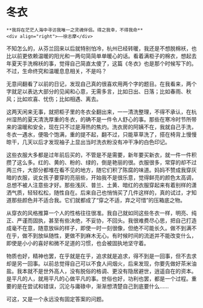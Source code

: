 # 冬衣

``` admonish note
**我将在茫茫人海中寻访我唯一之灵魂伴侣。得之我幸，不得我命**       
<div align="right">——徐志摩</div>
```

不知怎么的，从芬兰回来以后就特别怕冷，杭州已经转暖，我还是不想脱棉袄，也比以前更依赖温暖的阳光和一两句简简单单暖心的话。看着满柜子的棉衣，想起去年夏天手洗棉袄的事，觉得自己简直太傻了，这篇《冬衣》也是那个时候写下的。不过，生命终究和温暖息息相关，不是吗？

无意间翻看了以前的日记，发现自己真的很喜欢用两个字的题目。在我看来，两个字就足以表达大部分的见闻和心意，无需多言，比如日出、日落；比如春雨、秋风；比如欢喜、忧伤；比如相遇、离去。

这两天闲来无事，就把柜子里的冬衣全翻出来，一一清洗整理，不得不承认，在杭州湿热的夏天清洗厚重的冬衣，的确不是一件令人舒心的事。那些在寒冷时节所带来的温暖和安全，现在只不过是溽热的焦灼。洗衣房的阿姨不在，我就自己手洗，冬衣一遇水，便吸个饱满，重的提不起，翻不过，只能草草洗了，搭在椅背上慢慢晾干，几天以后才发现袖子上显出当时洗衣粉没有冲干净的白色印记。

这些衣服大多都是过年前后买的，不管是不是需要，新年要买新衣，就一件一件积攒了这么多。红的、黄的、粉的、绿的，倒是艳丽的很。衣服很多，常穿的却不过两三件，大部分都堆在看不见的地方，随它们积了陈腐的味道。妈妈不赞成我穿灰暗的衣服，说女孩子要穿的亮丽些，开始我不是很乐意，觉得鲜亮的颜色太高调，总想不被人注意些才好。那些浅灰、普兰、土黄、暗红的衣服穿起来有着别样的潇洒气质，轻轻松松，随性自在。后来自己也悄悄买了几件这样的，真的试过，才知道那些颜色并不适合我。它们就都成了“穿之不适，弃之可惜”的压箱底之物。

从穿衣的风格推算一个人的性格往往很准。我自己就如同这些冬衣一样，明亮、纯正、严谨而固执，甚至有些决绝，不妥协，不回头。我很难费尽心思，把自己打造成毫不在意，随意放纵的样子，即使一时一刻很像，但绝不可能长久。做不到满不在乎，做不到放纵随性，更做不到麻木无心。有时候时间的流逝并不能改变什么，即使是小小的喜好和微不足道的习惯，也会被固执地坚守着。

物质也好，精神也罢，在乎就是在乎，追求就是追求，得不到是一回事，但不去求却是另一回事。以前总觉得自己可以不食人间烟火，后来发现，你要先做好茶米油盐。我本就不是世外高人，没有脱俗的格调、更没有隐居避世，逍遥自在的资本。是平凡的人，就用平凡的心做平凡的事。世俗也好，功利也罢，都是一个过程。重要的是在尝试和错误，沉沦与庸碌中，渐渐想清楚自己到底要什么……

可这，又是一个永远没有固定答案的问题。


